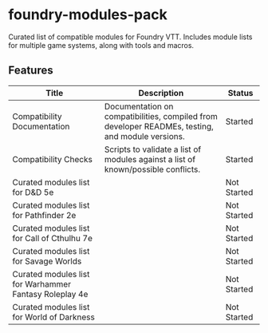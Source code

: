 # foundry-modules-pack
Curated list of compatible modules for Foundry VTT. Includes module lists for multiple game systems, along with tools and macros.

## Features

| Title | Description | Status |
| ----- | ----------- | ------ |
| Compatibility Documentation | Documentation on compatibilities, compiled from developer READMEs, testing, and module versions. | Started |
| Compatibility Checks | Scripts to validate a list of modules against a list of known/possible conflicts. | Started |
| Curated modules list for D&D 5e | | Not Started |
| Curated modules list for Pathfinder 2e | | Not Started |
| Curated modules list for Call of Cthulhu 7e | | Not Started |
| Curated modules list for Savage Worlds | | Not Started |
| Curated modules list for Warhammer Fantasy Roleplay 4e | | Not Started |
| Curated modules list for World of Darkness | | Not Started |
